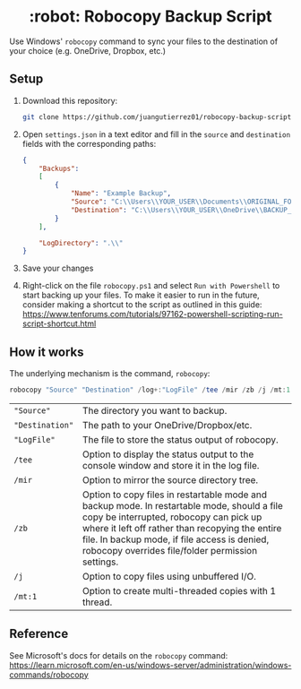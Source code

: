 <h1 align="center">
:robot: Robocopy Backup Script
</h1>

Use Windows' `robocopy` command to sync your files to the destination of your choice (e.g. OneDrive, Dropbox, etc.)

## Setup

1. Download this repository:

    ```bash
    git clone https://github.com/juangutierrez01/robocopy-backup-script
    ```

2. Open `settings.json` in a text editor and fill in the `source` and `destination` fields with the corresponding paths:

    ```json
    {
        "Backups":
        [
            {
                "Name": "Example Backup",
                "Source": "C:\\Users\\YOUR_USER\\Documents\\ORIGINAL_FOLDER",
                "Destination": "C:\\Users\\YOUR_USER\\OneDrive\\BACKUP_FOLDER"
            }
        ],

        "LogDirectory": ".\\"
    }
    ```

4. Save your changes

5. Right-click on the file `robocopy.ps1` and select `Run with Powershell` to start backing up your files. To make it easier to run in the future, consider making a shortcut to the script as outlined in this guide: <https://www.tenforums.com/tutorials/97162-powershell-scripting-run-script-shortcut.html>

## How it works

The underlying mechanism is the command, `robocopy`:

```powershell
robocopy "Source" "Destination" /log+:"LogFile" /tee /mir /zb /j /mt:1
```

|||
|---|---|
|`"Source"`|The directory you want to backup.|
|`"Destination"`|The path to your OneDrive/Dropbox/etc.|
|`"LogFile"`|The file to store the status output of robocopy.|
|`/tee`|Option to display the status output to the console window and store it in the log file.|
|`/mir`|Option to mirror the source directory tree.|
|`/zb`|Option to copy files in restartable mode and backup mode. In restartable mode, should a file copy be interrupted, robocopy can pick up where it left off rather than recopying the entire file. In backup mode, if file access is denied, robocopy overrides file/folder permission settings.|
|`/j`|Option to copy files using unbuffered I/O.|
|`/mt:1`|Option to create multi-threaded copies with 1 thread.|

## Reference

See Microsoft's docs for details on the `robocopy` command: <https://learn.microsoft.com/en-us/windows-server/administration/windows-commands/robocopy>
